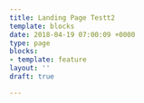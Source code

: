 ```yaml
---
title: Landing Page Testt2
template: blocks
date: 2018-04-19 07:00:09 +0000
type: page
blocks:
- template: feature
layout: ''
draft: true

---
```

